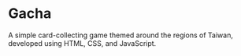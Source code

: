 # Gacha
A simple card-collecting game themed around the regions of Taiwan, developed using HTML, CSS, and JavaScript.
